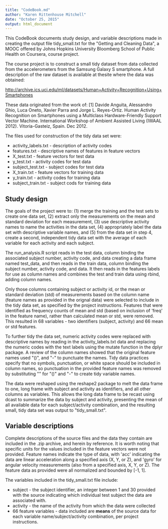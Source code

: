 ```yaml
---
title: "CodeBook.md"
author: "Karen Rittenhouse Mitchell"
date: "October 25, 2015"
output: html_document
---
```


This CodeBook documents study design, and variable descriptions made in creating the output
file tidy_small.txt for the "Getting and Cleaning Data", a MOOC offered by Johns Hopkins
University Bloomberg School of Public Health on Coursera, course project. 

The course project is to construct a small tidy dataset from data collected from the
accelerometers from the Samsung Galaxy S smartphone. A full description of the raw dataset
is available at thesite where the data was obtained: 

http://archive.ics.uci.edu/ml/datasets/Human+Activity+Recognition+Using+Smartphones 

These data originated from the work of:  [1] Davide Anguita, Alessandro Ghio, Luca Oneto, 
Xavier Parra and Jorge L. Reyes-Ortiz. Human Activity Recognition on Smartphones using a 
Multiclass Hardware-Friendly Support Vector Machine. International Workshop of Ambient 
Assisted Living (IWAAL 2012). Vitoria-Gasteiz, Spain. Dec 2012.  

The files used for construction of the tidy data set were:

* activity_labels.txt  -  description of activity codes
* features.txt  - descriptive names of features in feature vectors
* X_test.txt  - feature vectors for test data
* y_test.txt - activity codes for test data
* subject_test.txt - subject codes for test data
* X_train.txt - feature vectors for training data
* y_train.txt - activity codes for training data
* subject_train.txt - subject cods for training data

## Study design

The goals of the project were to: 
(1) merge the training and the test sets to create one data set, 
(2) extract only the measurements on the mean and standard deviation for each measurement, 
(3) use descriptive activity names to name the activities in the data set,
(4) appropriately label the data set with descriptive variable names, and
(5) from the data set in step 4, create a second, independent tidy data set with the
average of each variable for each activity and each subject.

The run_analysis.R script reads in the test data, column binding the associated subject
number, activity code, and data creating a data frame named test_data, and then reads in the
train data, column binding the subject number, activity code, and data. It then reads in the
features labels for use as column names and combines the test and train data using rbind,
adding column names.

Only those columns containing subject or activity id, or the mean or standard deviation
(std) of measurements based on the column name (feature names as provided in the orignal
data) were selected to include in the tidy data set, as specified by the project 
instructions. Features that were identified as frequency counts of mean and std (based on
inclusion of 'freq' in the feature name), rather than calculated mean or std, were
removed.  This resulted in 68 variables - two identifiers (subject, activity) and 66 mean 
or std features.

To further tidy the data set, numeric activity codes were replaced with descriptive names
by reading in the activity_labels.txt data and replacing the numeric codes with the text
labels using the mutate function in the dplyr package.  A review of the column names showed
that the original feature names used "()", and "-" to punctuate the names. Tidy data 
practices specify that no symbols, punctuation, or white space should be included in column
names, so punctuation in the provided feature names was removed by substituting "" for "()"
and "-" to create tidy variable names.  

The data were reshaped using the reshape2 package to melt the data frame to one, 
long frame with subject and activity as identifiers, and all other columns as variables.
This allows the long data frame to be recast using dcast to summarize the data by subject
and activity, presenting the mean of all available data for each subject/activity 
combination, and the resulting small, tidy data set was output to "tidy_small.txt".

## Variable descriptions

Complete descriptions of the source files and the data they contain are included in the .zip 
archive, and herein by reference. It is worth noting that specific units for the values
included in the feature vectors were not provided.  Feature names indicate the type of data,
with 'acc' indicating the data are linear acceleration along a specified axis (X, Y, or Z),
and 'gyro' for angular velocity measurements (also from a specified axis, X, Y, or Z).  The 
feature data as provided were all normalized and bounded by [-1, 1].

The variables included in the tidy_small.txt file include:
* subject - the subject identifier, an integer between 1 and 30 provided with the source
indicating which individual test subject the data are associated with.
* activity - the name of the activity from which the data were collected
* 66 feature variables - data included are __means__ of the source data for each variable name/subject/activity combination, per project instructions.

